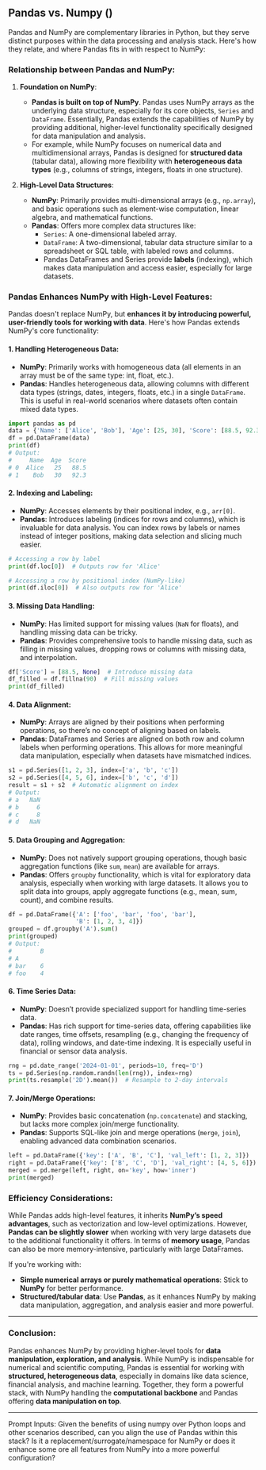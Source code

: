 
## Pandas vs. Numpy ()

Pandas and NumPy are complementary libraries in Python, but they serve distinct purposes within the data processing and analysis stack. Here's how they relate, and where Pandas fits in with respect to NumPy:

### **Relationship between Pandas and NumPy:**

1. **Foundation on NumPy**:
   - **Pandas is built on top of NumPy**. Pandas uses NumPy arrays as the underlying data structure, especially for its core objects, `Series` and `DataFrame`. Essentially, Pandas extends the capabilities of NumPy by providing additional, higher-level functionality specifically designed for data manipulation and analysis.
   - For example, while NumPy focuses on numerical data and multidimensional arrays, Pandas is designed for **structured data** (tabular data), allowing more flexibility with **heterogeneous data types** (e.g., columns of strings, integers, floats in one structure).

2. **High-Level Data Structures**:
   - **NumPy**: Primarily provides multi-dimensional arrays (e.g., `np.array`), and basic operations such as element-wise computation, linear algebra, and mathematical functions.
   - **Pandas**: Offers more complex data structures like:
     - `Series`: A one-dimensional labeled array.
     - `DataFrame`: A two-dimensional, tabular data structure similar to a spreadsheet or SQL table, with labeled rows and columns.
     - Pandas DataFrames and Series provide **labels** (indexing), which makes data manipulation and access easier, especially for large datasets.

### **Pandas Enhances NumPy with High-Level Features:**

Pandas doesn't replace NumPy, but **enhances it by introducing powerful, user-friendly tools for working with data**. Here's how Pandas extends NumPy's core functionality:

#### 1. **Handling Heterogeneous Data**:
   - **NumPy**: Primarily works with homogeneous data (all elements in an array must be of the same type: int, float, etc.).
   - **Pandas**: Handles heterogeneous data, allowing columns with different data types (strings, dates, integers, floats, etc.) in a single `DataFrame`. This is useful in real-world scenarios where datasets often contain mixed data types.

   ```python
   import pandas as pd
   data = {'Name': ['Alice', 'Bob'], 'Age': [25, 30], 'Score': [88.5, 92.3]}
   df = pd.DataFrame(data)
   print(df)
   # Output:
   #     Name  Age  Score
   # 0  Alice   25   88.5
   # 1    Bob   30   92.3
   ```

#### 2. **Indexing and Labeling**:
   - **NumPy**: Accesses elements by their positional index, e.g., `arr[0]`.
   - **Pandas**: Introduces labeling (indices for rows and columns), which is invaluable for data analysis. You can index rows by labels or names instead of integer positions, making data selection and slicing much easier.

   ```python
   # Accessing a row by label
   print(df.loc[0])  # Outputs row for 'Alice'

   # Accessing a row by positional index (NumPy-like)
   print(df.iloc[0])  # Also outputs row for 'Alice'
   ```

#### 3. **Missing Data Handling**:
   - **NumPy**: Has limited support for missing values (`NaN` for floats), and handling missing data can be tricky.
   - **Pandas**: Provides comprehensive tools to handle missing data, such as filling in missing values, dropping rows or columns with missing data, and interpolation.
   
   ```python
   df['Score'] = [88.5, None]  # Introduce missing data
   df_filled = df.fillna(90)  # Fill missing values
   print(df_filled)
   ```

#### 4. **Data Alignment**:
   - **NumPy**: Arrays are aligned by their positions when performing operations, so there’s no concept of aligning based on labels.
   - **Pandas**: DataFrames and Series are aligned on both row and column labels when performing operations. This allows for more meaningful data manipulation, especially when datasets have mismatched indices.
   
   ```python
   s1 = pd.Series([1, 2, 3], index=['a', 'b', 'c'])
   s2 = pd.Series([4, 5, 6], index=['b', 'c', 'd'])
   result = s1 + s2  # Automatic alignment on index
   # Output: 
   # a   NaN
   # b     6
   # c     8
   # d   NaN
   ```

#### 5. **Data Grouping and Aggregation**:
   - **NumPy**: Does not natively support grouping operations, though basic aggregation functions (like `sum`, `mean`) are available for arrays.
   - **Pandas**: Offers `groupby` functionality, which is vital for exploratory data analysis, especially when working with large datasets. It allows you to split data into groups, apply aggregate functions (e.g., mean, sum, count), and combine results.

   ```python
   df = pd.DataFrame({'A': ['foo', 'bar', 'foo', 'bar'],
                      'B': [1, 2, 3, 4]})
   grouped = df.groupby('A').sum()
   print(grouped)
   # Output:
   #        B
   # A      
   # bar    6
   # foo    4
   ```

#### 6. **Time Series Data**:
   - **NumPy**: Doesn’t provide specialized support for handling time-series data.
   - **Pandas**: Has rich support for time-series data, offering capabilities like date ranges, time offsets, resampling (e.g., changing the frequency of data), rolling windows, and date-time indexing. It is especially useful in financial or sensor data analysis.
   
   ```python
   rng = pd.date_range('2024-01-01', periods=10, freq='D')
   ts = pd.Series(np.random.randn(len(rng)), index=rng)
   print(ts.resample('2D').mean())  # Resample to 2-day intervals
   ```

#### 7. **Join/Merge Operations**:
   - **NumPy**: Provides basic concatenation (`np.concatenate`) and stacking, but lacks more complex join/merge functionality.
   - **Pandas**: Supports SQL-like join and merge operations (`merge`, `join`), enabling advanced data combination scenarios.
   
   ```python
   left = pd.DataFrame({'key': ['A', 'B', 'C'], 'val_left': [1, 2, 3]})
   right = pd.DataFrame({'key': ['B', 'C', 'D'], 'val_right': [4, 5, 6]})
   merged = pd.merge(left, right, on='key', how='inner')
   print(merged)
   ```

### **Efficiency Considerations**:
While Pandas adds high-level features, it inherits **NumPy’s speed advantages**, such as vectorization and low-level optimizations. However, **Pandas can be slightly slower** when working with very large datasets due to the additional functionality it offers. In terms of **memory usage**, Pandas can also be more memory-intensive, particularly with large DataFrames.

If you're working with:
- **Simple numerical arrays or purely mathematical operations**: Stick to **NumPy** for better performance.
- **Structured/tabular data**: Use **Pandas**, as it enhances NumPy by making data manipulation, aggregation, and analysis easier and more powerful.

---

### Conclusion:

Pandas enhances NumPy by providing higher-level tools for **data manipulation, exploration, and analysis**. While NumPy is indispensable for numerical and scientific computing, Pandas is essential for working with **structured, heterogeneous data**, especially in domains like data science, financial analysis, and machine learning. Together, they form a powerful stack, with NumPy handling the **computational backbone** and Pandas offering **data manipulation on top**.

---

Prompt Inputs:
Given the benefits of using numpy over Python loops and other scenarios described, can you align the use of Pandas within this stack? Is it a replacement/surrogate/namespace for NumPy or does it enhance some ore all features from NumPy into a more powerful configuration?



